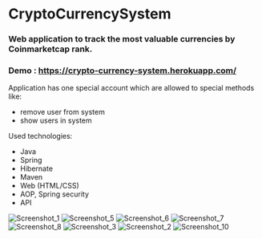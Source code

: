 # CryptoCurrencySystem #
### Web application to track the most valuable currencies by Coinmarketcap rank. #

### Demo : https://crypto-currency-system.herokuapp.com/

Application has one special account which are allowed to special methods like:
- remove user from system
- show users in system


Used technologies:
- Java
- Spring
- Hibernate
- Maven
- Web (HTML/CSS)
- AOP, Spring security
- API

![Screenshot_1](https://user-images.githubusercontent.com/81914576/160823804-c046bbf3-cdad-49b6-948b-5745f5acb45a.png)
![Screenshot_5](https://user-images.githubusercontent.com/81914576/160823807-af3900a3-5f6e-4a16-acf7-36f2047da95c.png)
![Screenshot_6](https://user-images.githubusercontent.com/81914576/160823809-5d5b75fa-9667-4f70-b49e-b0a25dde784d.png)
![Screenshot_7](https://user-images.githubusercontent.com/81914576/160823811-9539aa18-cdb9-466a-974e-677e26ec29a9.png)
![Screenshot_8](https://user-images.githubusercontent.com/81914576/160823813-26d41868-e8fe-4390-8446-4371b57553aa.png)
![Screenshot_3](https://user-images.githubusercontent.com/81914576/160823814-e07971fd-7bcc-4c78-ba2d-4c9a7946654b.png)
![Screenshot_2](https://user-images.githubusercontent.com/81914576/160823815-c57c30f1-123a-46c1-ad10-27c225cd4759.png)
![Screenshot_10](https://user-images.githubusercontent.com/81914576/160823817-d764fd5a-e31e-4b9a-b238-d67bed7d99ea.png)